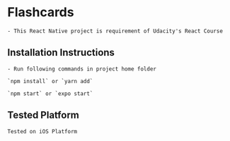# Flashcards
    - This React Native project is requirement of Udacity's React Course


## Installation Instructions

    - Run following commands in project home folder

    `npm install` or `yarn add`

    `npm start` or `expo start`

## Tested Platform

    Tested on iOS Platform
